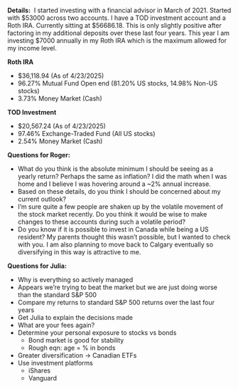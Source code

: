 **Details:** 
I started investing with a financial advisor in March of 2021. Started with $53000 across two accounts. I have a TOD investment account and a Roth IRA. Currently sitting at $56686.18. This is only slightly positive after factoring in my additional deposits over these last four years. This year I am investing $7000 annually in my Roth IRA which is the maximum allowed for my income level. 

**Roth IRA** 
- $36,118.94 (As of 4/23/2025) 
- 96.27% Mutual Fund Open end (81.20% US stocks, 14.98% Non-US stocks) 
- 3.73% Money Market (Cash) 

**TOD Investment** 
- $20,567.24 (As of 4/23/2025) 
- 97.46% Exchange-Traded Fund (All US stocks) 
- 2.54% Money Market (Cash) 

**Questions for Roger:** 
- What do you think is the absolute minimum I should be seeing as a yearly return? Perhaps the same as inflation? I did the math when I was home and I believe I was hovering around a ~2% annual increase. 
- Based on these details, do you think I should be concerned about my current outlook?  
- I’m sure quite a few people are shaken up by the volatile movement of the stock market recently. Do you think it would be wise to make changes to these accounts during such a volatile period?  
- Do you know if it is possible to invest in Canada while being a US resident? My parents thought this wasn’t possible, but I wanted to check with you. I am also planning to move back to Calgary eventually so diversifying in this way is attractive to me.

**Questions for Julia:** 
- Why is everything so actively managed 
- Appears we’re trying to beat the market but we are just doing worse than the standard S&P 500 
- Compare my returns to standard S&P 500 returns over the last four years 
- Get Julia to explain the decisions made 
- What are your fees again? 
- Determine your personal exposure to stocks vs bonds 
	- Bond market is good for stability 
	- Rough eqn: age = % in bonds 
- Greater diversification -> Canadian ETFs  
- Use investment platforms 
	- iShares 
	- Vanguard